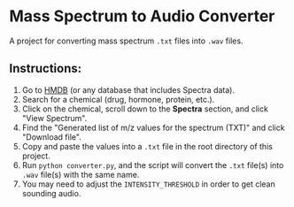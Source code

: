 # Mass Spectrum to Audio Converter

A project for converting mass spectrum `.txt` files into `.wav` files.

## Instructions:

1. Go to [HMDB](https://hmdb.ca/) (or any database that includes Spectra data).
2. Search for a chemical (drug, hormone, protein, etc.).
3. Click on the chemical, scroll down to the **Spectra** section, and click "View Spectrum".
4. Find the "Generated list of m/z values for the spectrum (TXT)" and click "Download file".
5. Copy and paste the values into a `.txt` file in the root directory of this project.
6. Run `python converter.py`, and the script will convert the `.txt` file(s) into `.wav` file(s) with the same name.
7. You may need to adjust the `INTENSITY_THRESHOLD` in order to get clean sounding audio.
